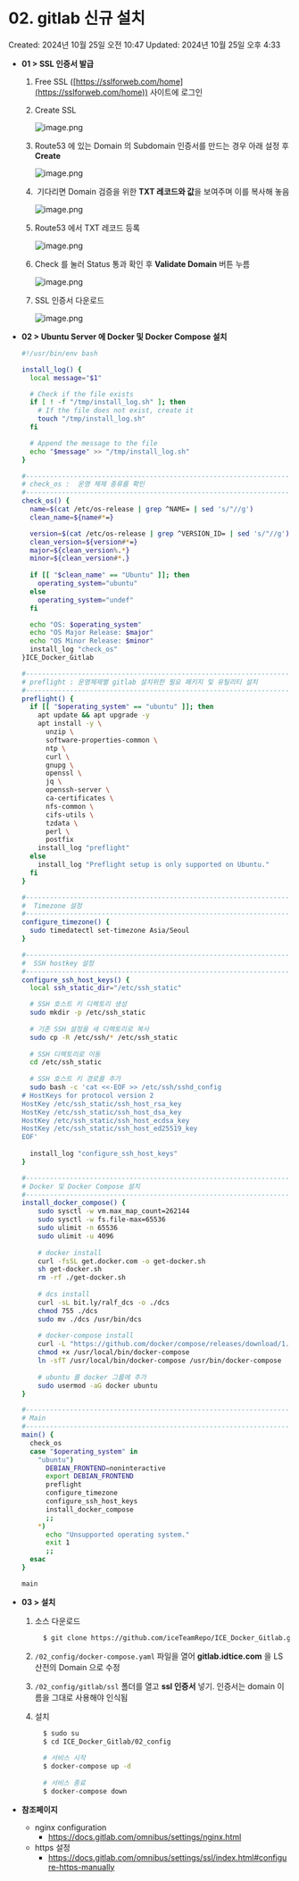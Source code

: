 # 02. gitlab 신규 설치

Created: 2024년 10월 25일 오전 10:47
Updated: 2024년 10월 25일 오후 4:33

- **01 > SSL 인증서 발급**
    1. Free SSL ([https://sslforweb.com/home](https://sslforweb.com/home)) 사이트에 로그인
    2. Create SSL
        
        ![image.png](/pictures/image.png)
        
    3. Route53 에 있는 Domain 의 Subdomain 인증서를 만드는 경우 아래 설정 후 **Create**
        
        ![image.png](/pictures/image%201.png)
        
    4.  기다리면 Domain 검증을 위한 **TXT 레코드와 값**을 보여주며 이를 복사해 놓음
        
        ![image.png](/pictures/image%202.png)
        
    5. Route53 에서 TXT 레코드 등록
        
        ![image.png](/pictures/image%203.png)
        
    6. Check 를 눌러 Status 통과 확인 후 **Validate Domain** 버튼 누름
        
        ![image.png](/pictures/image%204.png)
        
    7. SSL 인증서 다운로드
        
        ![image.png](/pictures/image%205.png)
        
    
- **02 > Ubuntu Server 에 Docker 및 Docker Compose 설치**
    
    ```bash
    #!/usr/bin/env bash
    
    install_log() {
      local message="$1"
    
      # Check if the file exists
      if [ ! -f "/tmp/install_log.sh" ]; then
        # If the file does not exist, create it
        touch "/tmp/install_log.sh"
      fi
    
      # Append the message to the file
      echo "$message" >> "/tmp/install_log.sh"
    }
    
    #----------------------------------------------------------------------
    # check_os :  운영 체제 종류를 확인
    #----------------------------------------------------------------------
    check_os() {
      name=$(cat /etc/os-release | grep ^NAME= | sed 's/"//g')
      clean_name=${name#*=}
    
      version=$(cat /etc/os-release | grep ^VERSION_ID= | sed 's/"//g')
      clean_version=${version#*=}
      major=${clean_version%.*}
      minor=${clean_version#*.}
      
      if [[ "$clean_name" == "Ubuntu" ]]; then
        operating_system="ubuntu"
      else
        operating_system="undef"
      fi
    
      echo "OS: $operating_system"
      echo "OS Major Release: $major"
      echo "OS Minor Release: $minor"
      install_log "check_os"
    }ICE_Docker_Gitlab
    
    #----------------------------------------------------------------------
    # preflight : 운영체제별 gitlab 설치위한 필요 패키지 및 유틸리티 설치
    #----------------------------------------------------------------------
    preflight() {
      if [[ "$operating_system" == "ubuntu" ]]; then
        apt update && apt upgrade -y
        apt install -y \
          unzip \
          software-properties-common \
          ntp \
          curl \
          gnupg \
          openssl \
          jq \
          openssh-server \
          ca-certificates \
          nfs-common \
          cifs-utils \
          tzdata \
          perl \
          postfix
        install_log "preflight"
      else
        install_log "Preflight setup is only supported on Ubuntu."
      fi
    }
    
    #----------------------------------------------------------------------
    #  Timezone 설정
    #----------------------------------------------------------------------
    configure_timezone() {
      sudo timedatectl set-timezone Asia/Seoul
    }
    
    #----------------------------------------------------------------------
    #  SSH hostkey 설정
    #----------------------------------------------------------------------
    configure_ssh_host_keys() {
      local ssh_static_dir="/etc/ssh_static"
    
      # SSH 호스트 키 디렉토리 생성
      sudo mkdir -p /etc/ssh_static
      
      # 기존 SSH 설정을 새 디렉토리로 복사
      sudo cp -R /etc/ssh/* /etc/ssh_static
      
      # SSH 디렉토리로 이동
      cd /etc/ssh_static
      
      # SSH 호스트 키 경로를 추가 
      sudo bash -c 'cat <<-EOF >> /etc/ssh/sshd_config
    # HostKeys for protocol version 2
    HostKey /etc/ssh_static/ssh_host_rsa_key
    HostKey /etc/ssh_static/ssh_host_dsa_key
    HostKey /etc/ssh_static/ssh_host_ecdsa_key
    HostKey /etc/ssh_static/ssh_host_ed25519_key
    EOF'
      
      install_log "configure_ssh_host_keys"
    }
    
    #----------------------------------------------------------------------
    # Docker 및 Docker Compose 설치
    #----------------------------------------------------------------------
    install_docker_compose() {
    	sudo sysctl -w vm.max_map_count=262144
    	sudo sysctl -w fs.file-max=65536
    	sudo ulimit -n 65536
    	sudo ulimit -u 4096
    	
    	# docker install
    	curl -fsSL get.docker.com -o get-docker.sh
    	sh get-docker.sh
    	rm -rf ./get-docker.sh
    	
    	# dcs install
    	curl -sL bit.ly/ralf_dcs -o ./dcs
    	chmod 755 ./dcs
    	sudo mv ./dcs /usr/bin/dcs
    	
    	# docker-compose install
    	curl -L "https://github.com/docker/compose/releases/download/1.24.0/docker-compose-$(uname -s)-$(uname -m)" -o /usr/local/bin/docker-compose
    	chmod +x /usr/local/bin/docker-compose
    	ln -sfT /usr/local/bin/docker-compose /usr/bin/docker-compose
    	
    	# ubuntu 를 docker 그룹에 추가
    	sudo usermod -aG docker ubuntu
    }
    
    #----------------------------------------------------------------------
    # Main
    #----------------------------------------------------------------------
    main() {
      check_os
      case "$operating_system" in
        "ubuntu")
          DEBIAN_FRONTEND=noninteractive
          export DEBIAN_FRONTEND 
          preflight
          configure_timezone
          configure_ssh_host_keys 
          install_docker_compose
          ;;
        *)
          echo "Unsupported operating system."
          exit 1
          ;;
      esac
    }
    
    main
    ```
    
- **03 > 설치**
    1. 소스 다운로드
        
        ```bash
          $ git clone https://github.com/iceTeamRepo/ICE_Docker_Gitlab.git
        ```
        
    2. `/02_config/docker-compose.yaml` 파일을 열어 **gitlab.idtice.com** 을 LS산전의 Domain 으로 수정 
    3. `/02_config/gitlab/ssl` 폴더를 열고 **ssl 인증서** 넣기. 인증서는 domain 이름을 그대로 사용해야 인식됨
    4. 설치
        
        ```bash
          $ sudo su
          $ cd ICE_Docker_Gitlab/02_config
          
          # 서비스 시작
          $ docker-compose up -d
          
          # 서비스 종료
          $ docker-compose down
        ```
- **참조페이지**

  - nginx configuration
    - https://docs.gitlab.com/omnibus/settings/nginx.html
  - https 설정
    - https://docs.gitlab.com/omnibus/settings/ssl/index.html#configure-https-manually